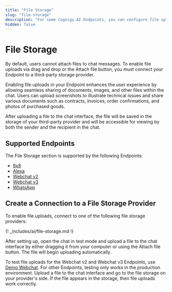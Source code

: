 ```yaml
---
title: "File Storage"
slug: "file-storage"
description: "For some Cognigy.AI Endpoints, you can configure file uploading to enable users to submit documents, images, or other types of files for processing or storage within your conversational AI workflows."
hidden: false
---
```


# File Storage

By default, users cannot attach files to chat messages.
To enable file uploads via drag and drop or the Attach file button,
you must connect your Endpoint to a third-party storage provider.

Enabling file uploads in your Endpoint enhances the user experience by allowing seamless sharing of documents,
images, and other files within the chat.
Users can upload screenshots to illustrate technical issues and share various documents such as contracts,
invoices, order confirmations, and photos of purchased goods.

After uploading a file to the chat interface, the file will be saved in the storage of your third-party provider and will be accessible for viewing by both the sender and the recipient in the chat.

## Supported Endpoints

The File Storage section is supported by the following Endpoints:

- [8x8](../endpoint-reference/8x8.md)
- [Alexa](../endpoint-reference/amazon-alexa.md)
- [Webchat v2](../../../webchat/v2/overview.md)
- [Webchat v3](../../../webchat/v3/overview.md)
- [WhatsApp](../endpoint-reference/whatsapp.md)

## Create a Connection to a File Storage Provider

To enable file uploads, connect to one of the following file storage providers:

{! _includes/ai/file-storage.md !}

After setting up,
open the chat in test mode
and upload a file to the chat interface by either dragging it from your computer or using the Attach file button.
The file will begin uploading automatically.

To test file uploads for the Webchat v2 and Webchat v3 Endpoints, use [Demo Webchat](../../../webchat/demo.md).
For other Endpoints, testing only works in the production environment. 
Upload a file to the chat interface and go to the file storage on your provider's side.
If the file appears in the storage, then file uploads work correctly.
